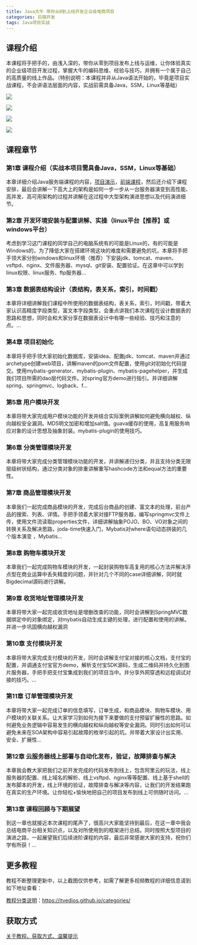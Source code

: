 ```yaml
---
title: Java大牛 带你从0到上线开发企业级电商项目
categories: 后端开发
tags: Java项目实战
---
```


## 课程介绍

本课程将手把手的，由浅入深的，带你从零到项目发布上线与运维，让你体验真实的企业级项目开发过程，掌握大牛的编码思维、经验与技巧，并拥有一个属于自己的高质量的线上作品。（特别说明：本课程并非从Java语法开始的，毕竟是项目实战课程，不会讲语法层面的内容，实战前需具备Java，SSM，Linux等基础）

![](http://oqn6ggw87.bkt.clouddn.com/Java从零到企业级电商项目实战1.png)

<!--more-->

![](http://oqn6ggw87.bkt.clouddn.com/Java从零到企业级电商项目实战2.png)

![](http://oqn6ggw87.bkt.clouddn.com/Java从零到企业级电商项目实战3.png)

![](http://oqn6ggw87.bkt.clouddn.com/Java从零到企业级电商项目实战4.png)

## 课程章节

### 第1章 课程介绍（实战本项目需具备Java，SSM，Linux等基础）

本章详细介绍Java服务端课程的内容，[项目演示](http://www.happymmall.com)，[前端课程](http://coding.imooc.com/class/109.html)，然后还介绍下课程安排，最后会讲解一下高大上的架构是如何一步一步从一台服务器演变到高性能、高并发、高可用架构的过程并讲解在这过程中大型架构演进思想以及代码演进细节。

### 第2章 开发环境安装与配置讲解、实操（linux平台【推荐】或windows平台）

考虑到学习这门课程的同学自己的电脑系统有的可能是Linux的，有的可能是Windows的，为了降低大家在搭建环境这块的难度和需要避免的坑，本章将手把手领大家分别windows和linux环境（推荐）下安装jdk、tomcat、maven、vsftpd、nginx、文件服务器、mysql、git安装、配置验证。在这章中可以学到linux权限、linux服务、ftp服务器...

### 第3章 数据表结构设计（表结构，表关系，索引，时间戳）

本章将详细讲解我们课程中所使用的数据表结构，表关系，索引，时间戳，带着大家认识高精度字段类型，富文本字段类型，会重点讲我们本次课程在设计数据表的思路和思想，同时会和大家分享在数据表设计中有哪一些经验、技巧和注意的点。...

### 第4章 项目初始化

本章将手把手领大家初始化数据库，安装idea、配置jdk、tomcat、maven并通过archetype创建web项目，讲解maven的pom文件配置，使用git对初始化代码提交。使用mybatis-generator、mybatis-plugin、mybatis-pagehelper，并生成我们项目所需的dao层代码文件。对spring官方demo进行指引。并详细讲解spring、springmvc、logback、f...

### 第5章 用户模块开发

本章将带大家完成用户模块功能的开发并结合实际案例讲解如何避免横向越权、纵向越权安全漏洞。MD5明文加密和增加salt值。guava缓存的使用，高复用服务响应对象的设计思想及抽象封装。mybatis-plugin的使用技巧。

### 第6章 分类管理模块开发

本章将带大家完成分类管理模块功能的开发，并讲解递归分类，并且支持分类无限层级树状结构，通过分类对象的排重讲解重写hashcode方法和equal方法的重要性。

### 第7章 商品管理模块开发

本章我们一起完成商品模块的开发，完成后台商品的创建、富文本的处理，前台产品的搜索、列表、详情。手把手领着大家对接FTP服务器，编写springmvc文件上传，使用文件流读取properties文件，详细讲解抽象POJO、BO、VO对象之间的转换关系及解决思路，joda-time快速入门，Mybatis对where语句动态拼装的几个版本演变 ，Mybatis...

### 第8章 购物车模块开发

本章我们一起完成购物车模块的开发，一起封装购物车高复用的核心方法并解决浮点型在商业运算中丢失精度的问题，并针对几个不同的case详细讲解，同时就Bigdecimal源码进行讲解。

### 第9章 收货地址管理模块开发

本章将带大家一起完成收货地址是增删改查的功能，同时会讲解到SpringMVC数据绑定中的对象绑定，对mybatis自动生成主键的处理，进行配置和使用的讲解。并进一步巩固横向越权漏洞

### 第10章 支付模块开发

本章将带大家完成支付模块的开发，同时会讲解支付宝对接的核心文档，支付宝的配置，并调通支付宝官方demo，解析支付宝SDK源码，生成二维码并持久化到图片服务器，手把手把支付宝集成到我们的项目当中。并分享外网穿透和远程调试对接的技巧。...

### 第11章 订单管理模块开发

本章将带大家一起完成订单的信息填写，订单生成，和商品模块、购物车模块、用户模块的关联关系。让大家学习到如何为接下来要做的支付预留扩展性的思路。如何避免业务逻辑中容易发生的横向越权和纵向越权等安全漏洞。同时引出如何可以避免未来在SOA架构中容易引起故障的枚举引起的坑。并带着大家设计出实用、安全、扩展性...

### 第12章 云服务器线上部署与自动化发布，验证，故障排查与解决

本章我会教大家把我们之前开发完成的代码发布到线上，包含阿里云的玩法，线上服务器的配置、线上域名的解析、线上vsftpd、nginx等等配置、线上基于shell的发布脚本的开发，线上环境的验证，故障排查与解决等内容，让我们的开发结果跑在真实的生产环境。让你轻松+愉快地把自己的项目发布到线上可供随时访问。...

### 第13章 课程回顾与下期展望

到这一章也就接近本次课程的尾声了，很高兴大家能坚持到最后，在这一章中我会总结电商平台相关知识点，以及对所使用到的框架进行总结。同时按照大型项目的演进之路，一起展望我们后续进阶课程的内容，最后非常感谢大家的支持，祝你们学有所获！...

## 更多教程

教程不断整理更新中，以上截图仅供参考，如需了解更多视频教程的详细信息请到如下地址查看：

[教程分类说明](https://itvedios.github.io/categories/)：<https://itvedios.github.io/categories/>

## 获取方式

[关于教程、获取方式、温馨提示](https://itvedios.github.io/about/)